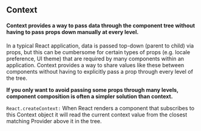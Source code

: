 ## Context
#### Context provides a way to **pass data** through the component tree **without having to pass props** down manually at every level.
In a typical React application, data is passed top-down (parent to child) via props, but this can be cumbersome for certain types of props (e.g. locale preference, UI theme) that are required by many components within an application. Context provides a way to share values like these between components without having to explicitly pass a prop through every level of the tree.

**If you only want to avoid passing some props through many levels, component composition is often a simpler solution than context.**

```React.createContext:```
When React renders a component that subscribes to this Context object it will read the current context value from the closest matching Provider above it in the tree.

